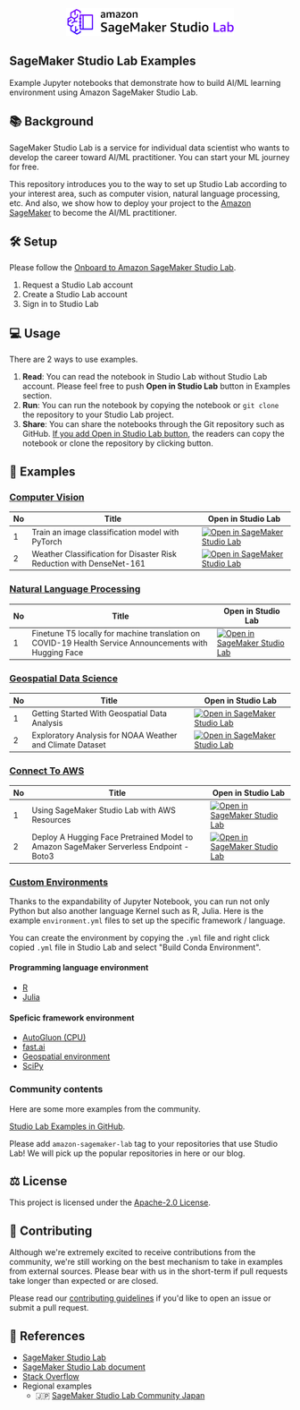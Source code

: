 <p align="center">
  <img src="_static/sagemaker-studio-lab-banner.svg" width="300px">
</p>

## SageMaker Studio Lab Examples

Example Jupyter notebooks that demonstrate how to build AI/ML learning environment using Amazon SageMaker Studio Lab.

## :books: Background

SageMaker Studio Lab is a service for individual data scientist who wants to develop the career toward AI/ML practitioner. You can start your ML journey for free.

This repository introduces you to the way to set up Studio Lab according to your interest area, such as computer vision, natural language processing, etc. And also, we show how to deploy your project to the [Amazon SageMaker](https://github.com/aws/amazon-sagemaker-examples) to become the AI/ML practitioner.

## :hammer_and_wrench: Setup

Please follow the [Onboard to Amazon SageMaker Studio Lab](https://docs.aws.amazon.com/sagemaker/latest/dg/studio-lab-onboard.html).

1. Request a Studio Lab account
2. Create a Studio Lab account
3. Sign in to Studio Lab

## :computer: Usage

There are 2 ways to use examples.

1. **Read**: You can read the notebook in Studio Lab without Studio Lab account. Please feel free to push **Open in Studio Lab** button in Examples section.
2. **Run**: You can run the notebook by copying the notebook or `git clone` the repository to your Studio Lab project.
3. **Share**: You can share the notebooks through the Git repository such as GitHub. [If you add Open in Studio Lab button](open-in-studio-lab), the readers can copy the notebook or clone the repository by clicking button.

## :notebook: Examples

### [Computer Vision](computer-vision/)

| No | Title | Open in Studio Lab |
|----|-------|--------------------|
|   1|Train an image classification model with PyTorch | [![Open in SageMaker Studio Lab](https://studiolab.sagemaker.aws/studiolab.svg)](https://studiolab.sagemaker.aws/import/github/aws/studio-lab-examples/blob/main/computer-vision/kmnist/cv-kminst.ipynb) |
|   2| Weather Classification for Disaster Risk Reduction with DenseNet-161 | [![Open in SageMaker Studio Lab](https://studiolab.sagemaker.aws/studiolab.svg)](https://studiolab.sagemaker.aws/import/github/aws/studio-lab-examples/blob/main/computer-vision/weather-data/weather-image-classification-pytorch.ipynb) |

### [Natural Language Processing](natural-language-processing/)

| No | Title | Open in Studio Lab |
|----|-------|--------------------|
|   1|Finetune T5 locally for machine translation on COVID-19 Health Service Announcements with Hugging Face | [![Open in SageMaker Studio Lab](https://studiolab.sagemaker.aws/studiolab.svg)](https://studiolab.sagemaker.aws/import/github/aws/studio-lab-examples/blob/main/natural-language-processing/NLP_Disaster_Recovery_Translation.ipynb) |

### [Geospatial Data Science](geospatial-data-science/)

| No | Title | Open in Studio Lab |
|----|-------|--------------------|
|   1|Getting Started With Geospatial Data Analysis | [![Open in SageMaker Studio Lab](https://studiolab.sagemaker.aws/studiolab.svg)](https://studiolab.sagemaker.aws/import/github/aws/studio-lab-examples/blob/main/geospatial-data-science/CA_data/geospatial_analysis.ipynb) |
|   2|Exploratory Analysis for NOAA Weather and Climate Dataset | [![Open in SageMaker Studio Lab](https://studiolab.sagemaker.aws/studiolab.svg)](https://studiolab.sagemaker.aws/import/github/aws/studio-lab-examples/blob/main/geospatial-data-science/NOAA_Exploratory_Analysis/EDA_weather_climate.ipynb) |
### [Connect To AWS](connect-to-aws/)

| No | Title | Open in Studio Lab |
|----|-------|--------------------|
|   1|Using SageMaker Studio Lab with AWS Resources | [![Open in SageMaker Studio Lab](https://studiolab.sagemaker.aws/studiolab.svg)](https://studiolab.sagemaker.aws/import/github/aws/studio-lab-examples/blob/main/connect-to-aws/Access_AWS_from_Studio_Lab.ipynb) |
|   2|Deploy A Hugging Face Pretrained Model to Amazon SageMaker Serverless Endpoint - Boto3 | [![Open in SageMaker Studio Lab](https://studiolab.sagemaker.aws/studiolab.svg)](https://studiolab.sagemaker.aws/import/github/aws/studio-lab-examples/blob/main/connect-to-aws/Access_AWS_from_Studio_Lab_Deployment.ipynb)

### [Custom Environments](custom-environments/)

Thanks to the expandability of Jupyter Notebook, you can run not only Python but also another language Kernel such as R, Julia. Here is the example `environment.yml` files to set up the specific framework / language.

You can create the environment by copying the `.yml` file and right click copied `.yml` file in Studio Lab and select "Build Conda Environment".

#### Programming language environment

* [R](custom-environments/R/R.yml)
* [Julia](custom-environments/julia/1-install-julia.ipynb)

#### Speficic framework environment

* [AutoGluon (CPU)](custom-environments/AutoGluon/autogluon_cpu.yml)
* [fast.ai](custom-environments/fastai/fastai.yml)
* [Geospatial environment](custom-environments/Geospatial/geospatial.yml)
* [SciPy](custom-environments/SciPy/scipy.yml)

### Community contents

Here are some more examples from the community.

[Studio Lab Examples in GitHub](https://github.com/topics/amazon-sagemaker-lab).

Please add `amazon-sagemaker-lab` tag to your repositories that use Studio Lab! We will pick up the popular repositories in here or our blog.

## :balance_scale: License

This project is licensed under the [Apache-2.0 License](LICENSE).

## :handshake: Contributing

Although we're extremely excited to receive contributions from the community, we're still working on the best mechanism to take in examples from external sources. Please bear with us in the short-term if pull requests take longer than expected or are closed.

Please read our [contributing guidelines](CONTRIBUTING.md) if you'd like to open an issue or submit a pull request.

## 🔎 References

* [SageMaker Studio Lab](https://studiolab.sagemaker.aws/)
* [SageMaker Studio Lab document](https://docs.aws.amazon.com/sagemaker/latest/dg/studio-lab.html)
* [Stack Overflow](https://stackoverflow.com/questions/tagged/amazon-sagemaker)
* Regional examples
   * :jp: [SageMaker Studio Lab Community Japan](https://github.com/aws-sagemaker-jp/awesome-studio-lab-jp)
